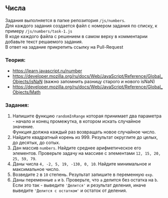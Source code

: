 ## Числа

Задания выполняется в папке репозитория `/js/numbers`.  
Для каждого задания создается файл с номером задания по списку, к примеру `/js/numbers/task-1.js`  
В коде каждого файла с решением в самом верху в комментарии добавьте текст решаемого задания.  
В ответ на задание прикрепить ссылку на Pull-Request

### Теория:
* https://learn.javascript.ru/number
* https://developer.mozilla.org/ru/docs/Web/JavaScript/Reference/Global_Objects/isNaN (важно запомнить разницу старого и нового isNaN)
* https://developer.mozilla.org/ru/docs/Web/JavaScript/Reference/Global_Objects/Math


### Задания:
1. Напишите функцию `randomInRange` которая принимает два параметра - начало и конец промежутка, в котором искать случайное значение.  
Функция должна каждый раз возвращать новое случайное число.
1. Найдите квадратный корень из 999. Результат округлите до целых, до десятых, до сотых.
1. Дан массив `numbers`. Найдите среднее арифметическое его элементов. Проверьте задачу на массиве с элементами `12, 15, 20, 25, 59, 79`.
1. Даны числа `4, -2, 5, 19, -130, 0, 10`. Найдите минимальное и максимальное число.
1. Возведите `2` в `10` степень. Результат запишите в переменную `exp`.
1. Даны переменные `a` и `b`. Проверьте, что `a` делится без остатка на `b`. Если это так - выведите `'Делится'` и результат деления, иначе выведите `'Делится с остатком'` и остаток от деления.
